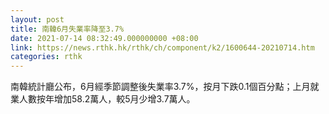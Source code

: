 ```yaml
---
layout: post
title: 南韓6月失業率降至3.7%
date: 2021-07-14 08:32:49.000000000 +08:00
link: https://news.rthk.hk/rthk/ch/component/k2/1600644-20210714.htm
categories: rthk
---
```


南韓統計廳公布，6月經季節調整後失業率3.7%，按月下跌0.1個百分點；上月就業人數按年增加58.2萬人，較5月少增3.7萬人。

